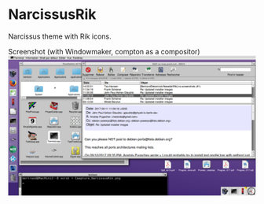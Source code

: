 # NarcissusRik
Narcissus theme with Rik icons.

Screenshot (with Windowmaker, compton as a compositor)
![screenshot](https://github.com/BertrandDekoninck/NarcissusRik/blob/master/Capture_NarcissusRik.png)
